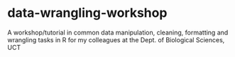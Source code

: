 # data-wrangling-workshop
A workshop/tutorial in common data manipulation, cleaning, formatting and wrangling tasks in R for my colleagues at the Dept. of Biological Sciences, UCT
